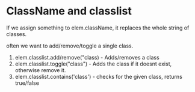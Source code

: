 # ClassName and classlist
If we assign something to elem.className, it replaces the whole string of classes.

often we want to add/remove/toggle a single class.

1. elem.classlist.add/remove("class) - Adds/removes a class
2. elem.classlist.toggle("class") - Adds the class if it doesnt exist, otherwise remove it.
3. elem.classlist.contains('class') - checks for the given class, returns true/false



